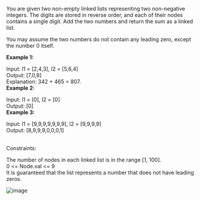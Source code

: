 You are given two non-empty linked lists representing two non-negative integers. The digits are stored in reverse order, and each of their nodes contains a single digit. Add the two numbers and return the sum as a linked list.

You may assume the two numbers do not contain any leading zero, except the number 0 itself.<br>

 

<strong>Example 1:</strong><br>


Input: l1 = [2,4,3], l2 = [5,6,4]<br>
Output: [7,0,8]<br>
Explanation: 342 + 465 = 807.<br>
<strong>Example 2:</strong>

Input: l1 = [0], l2 = [0]<br>
Output: [0]<br>
<strong>Example 3:</strong><br>

Input: l1 = [9,9,9,9,9,9,9], l2 = [9,9,9,9]<br>
Output: [8,9,9,9,0,0,0,1]<br>
 <br>

Constraints:<br>

The number of nodes in each linked list is in the range [1, 100].<br>
0 <= Node.val <= 9<br>
It is guaranteed that the list represents a number that does not have leading zeros.

![image](https://github.com/EminJoy18/LeetCode_problems/assets/97777160/c594fdb9-7a12-479c-a2ef-2acbfa84cac4)
